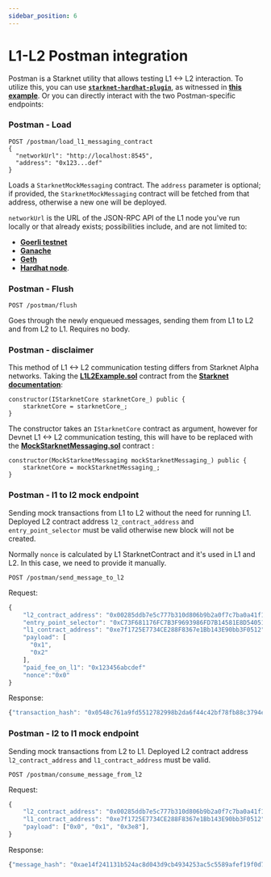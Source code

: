 ```yaml
---
sidebar_position: 6
---
```


# L1-L2 Postman integration

Postman is a Starknet utility that allows testing L1 <-> L2 interaction. To utilize this, you can use [**`starknet-hardhat-plugin`**](https://github.com/Shard-Labs/starknet-hardhat-plugin), as witnessed in [**this example**](https://github.com/Shard-Labs/starknet-hardhat-example/blob/master/test/postman.test.ts). Or you can directly interact with the two Postman-specific endpoints:

### Postman - Load

```
POST /postman/load_l1_messaging_contract
{
  "networkUrl": "http://localhost:8545",
  "address": "0x123...def"
}
```

Loads a `StarknetMockMessaging` contract. The `address` parameter is optional; if provided, the `StarknetMockMessaging` contract will be fetched from that address, otherwise a new one will be deployed.

`networkUrl` is the URL of the JSON-RPC API of the L1 node you've run locally or that already exists; possibilities include, and are not limited to:

- [**Goerli testnet**](https://goerli.net/)
- [**Ganache**](https://www.npmjs.com/package/ganache)
- [**Geth**](https://github.com/ethereum/go-ethereum#docker-quick-start)
- [**Hardhat node**](https://hardhat.org/hardhat-network/#running-stand-alone-in-order-to-support-wallets-and-other-software).

### Postman - Flush

```
POST /postman/flush
```

Goes through the newly enqueued messages, sending them from L1 to L2 and from L2 to L1. Requires no body.

### Postman - disclaimer

This method of L1 <-> L2 communication testing differs from Starknet Alpha networks. Taking the [**L1L2Example.sol**](https://www.cairo-lang.org/docs/_static/L1L2Example.sol) contract from the [**Starknet documentation**](https://www.cairo-lang.org/docs/hello_starknet/l1l2.html):

```
constructor(IStarknetCore starknetCore_) public {
    starknetCore = starknetCore_;
}
```

The constructor takes an `IStarknetCore` contract as argument, however for Devnet L1 <-> L2 communication testing, this will have to be replaced with the [**MockStarknetMessaging.sol**](https://github.com/starkware-libs/cairo-lang/blob/master/src/starkware/starknet/testing/MockStarknetMessaging.sol) contract :

```
constructor(MockStarknetMessaging mockStarknetMessaging_) public {
    starknetCore = mockStarknetMessaging_;
}
```

### Postman - l1 to l2 mock endpoint

Sending mock transactions from L1 to L2 without the need for running L1. Deployed L2 contract address `l2_contract_address` and `entry_point_selector` must be valid otherwise new block will not be created.

Normally `nonce` is calculated by L1 StarknetContract and it's used in L1 and L2. In this case, we need to provide it manually.

```
POST /postman/send_message_to_l2
```

Request:

```js
{
    "l2_contract_address": "0x00285ddb7e5c777b310d806b9b2a0f7c7ba0a41f12b420219209d97a3b7f25b2",
    "entry_point_selector": "0xC73F681176FC7B3F9693986FD7B14581E8D540519E27400E88B8713932BE01",
    "l1_contract_address": "0xe7f1725E7734CE288F8367e1Bb143E90bb3F0512",
    "payload": [
      "0x1",
      "0x2"
    ],
    "paid_fee_on_l1": "0x123456abcdef"
    "nonce":"0x0"
}
```

Response:

```js
{"transaction_hash": "0x0548c761a9fd5512782998b2da6f44c42bf78fb88c3794eea330a91c9abb10bb"}
```

### Postman - l2 to l1 mock endpoint

Sending mock transactions from L2 to L1.
Deployed L2 contract address `l2_contract_address` and `l1_contract_address` must be valid.

```
POST /postman/consume_message_from_l2
```

Request:

```js
{
    "l2_contract_address": "0x00285ddb7e5c777b310d806b9b2a0f7c7ba0a41f12b420219209d97a3b7f25b2",
    "l1_contract_address": "0xe7f1725E7734CE288F8367e1Bb143E90bb3F0512",
    "payload": ["0x0", "0x1", "0x3e8"],
}
```

Response:

```js
{"message_hash": "0xae14f241131b524ac8d043d9cb4934253ac5c5589afef19f0d761816a9c7e26d"}
```
